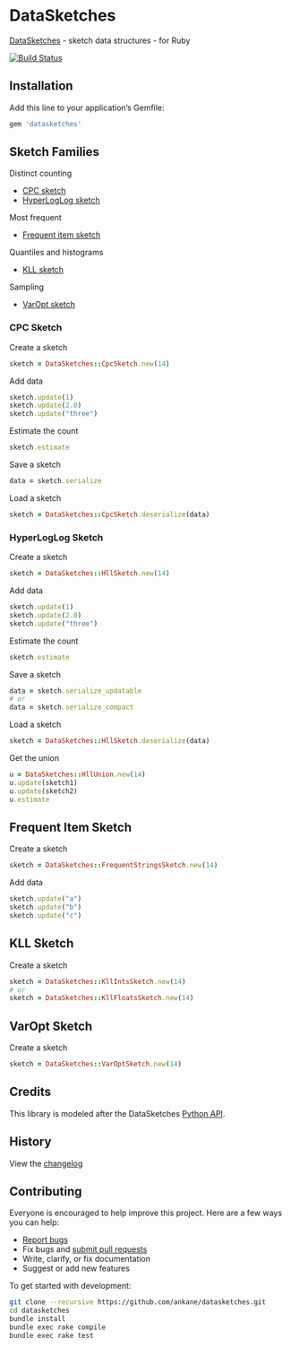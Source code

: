 # DataSketches

[DataSketches](https://datasketches.apache.org/) - sketch data structures - for Ruby

[![Build Status](https://github.com/ankane/datasketches/workflows/build/badge.svg?branch=master)](https://github.com/ankane/datasketches/actions)

## Installation

Add this line to your application’s Gemfile:

```ruby
gem 'datasketches'
```

## Sketch Families

Distinct counting

- [CPC sketch](#cpc-sketch)
- [HyperLogLog sketch](#hyperloglog-sketch)

Most frequent

- [Frequent item sketch](#frequent-item-sketch)

Quantiles and histograms

- [KLL sketch](#kll-sketch)

Sampling

- [VarOpt sketch](#varopt-sketch)

### CPC Sketch

Create a sketch

```ruby
sketch = DataSketches::CpcSketch.new(14)
```

Add data

```ruby
sketch.update(1)
sketch.update(2.0)
sketch.update("three")
```

Estimate the count

```ruby
sketch.estimate
```

Save a sketch

```ruby
data = sketch.serialize
```

Load a sketch

```ruby
sketch = DataSketches::CpcSketch.deserialize(data)
```

### HyperLogLog Sketch

Create a sketch

```ruby
sketch = DataSketches::HllSketch.new(14)
```

Add data

```ruby
sketch.update(1)
sketch.update(2.0)
sketch.update("three")
```

Estimate the count

```ruby
sketch.estimate
```

Save a sketch

```ruby
data = sketch.serialize_updatable
# or
data = sketch.serialize_compact
```

Load a sketch

```ruby
sketch = DataSketches::HllSketch.deserialize(data)
```

Get the union

```ruby
u = DataSketches::HllUnion.new(14)
u.update(sketch1)
u.update(sketch2)
u.estimate
```

## Frequent Item Sketch

Create a sketch

```ruby
sketch = DataSketches::FrequentStringsSketch.new(14)
```

Add data

```ruby
sketch.update("a")
sketch.update("b")
sketch.update("c")
```

## KLL Sketch

Create a sketch

```ruby
sketch = DataSketches::KllIntsSketch.new(14)
# or
sketch = DataSketches::KllFloatsSketch.new(14)
```

## VarOpt Sketch

Create a sketch

```ruby
sketch = DataSketches::VarOptSketch.new(14)
```

## Credits

This library is modeled after the DataSketches [Python API](https://github.com/apache/datasketches-cpp/tree/master/python).

## History

View the [changelog](https://github.com/ankane/datasketches/blob/master/CHANGELOG.md)

## Contributing

Everyone is encouraged to help improve this project. Here are a few ways you can help:

- [Report bugs](https://github.com/ankane/datasketches/issues)
- Fix bugs and [submit pull requests](https://github.com/ankane/datasketches/pulls)
- Write, clarify, or fix documentation
- Suggest or add new features

To get started with development:

```sh
git clone --recursive https://github.com/ankane/datasketches.git
cd datasketches
bundle install
bundle exec rake compile
bundle exec rake test
```
